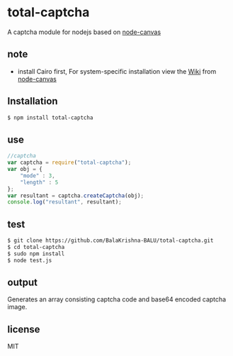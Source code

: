 # total-captcha

A captcha module for nodejs based on [node-canvas](https://www.npmjs.org/package/canvas)

## note

- install Cairo first, For system-specific installation view the  <a href="https://github.com/LearnBoost/node-canvas/wiki/_pages">Wiki</a> from [node-canvas](https://www.npmjs.org/package/canvas)

## Installation

```bash
$ npm install total-captcha
```

## use

```javascript
//captcha 
var captcha = require("total-captcha");
var obj = {
	"mode" : 3,
	"length" : 5
};
var resultant = captcha.createCaptcha(obj);
console.log("resultant", resultant);

```

## test

```bash
$ git clone https://github.com/BalaKrishna-BALU/total-captcha.git
$ cd total-captcha
$ sudo npm install
$ node test.js
```

## output

Generates an array consisting captcha code and base64 encoded captcha image.

## license

MIT
